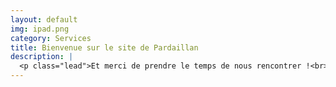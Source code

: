 ```yaml
---
layout: default
img: ipad.png
category: Services
title: Bienvenue sur le site de Pardaillan
description: |
  <p class="lead">Et merci de prendre le temps de nous rencontrer !<br><br>Fils, petit fils, arrière petit fils de viticulteur, je suis heureux de faire l'un des plus vieux métier du monde, produire du raisin pour élaborer du vin.<br><br>Les bottes profondément ancrées dans le terroir, la mémoire farouchement attachée au "savoir faire" transmis par les anciens, à l'affût des progrès techniques, je n'ai d'autre ambition, année après année, que de faire naitre un millésime capable de vous offrir un "grand" plaisir et un "petit" bonheur !<br><br>Nourriture spirituelle, le vin rassemble, réconcilie et unit ceux qui le partage dans une même émotion. Excellent pour la santé ("le vin est la plus saine des boissons" disait Pasteur), le vin a donc pour vocation d'être dégusté , offert et partagé autour d'une bonne table !<br><br>"Il faut-être toujours ivre" disait Baudelaire "pour ne pas sentir l'horrible fardeau du temps qui brise vos épaules et vous penche vers la terre ... ennivrez-vous, ennivrez-vous sans trêve ... mais de quoi ? ... de vin, de poésie ou d'amour à votre guise ...!"<br><br>Thierry de Roquefeuil</p>
---
```


